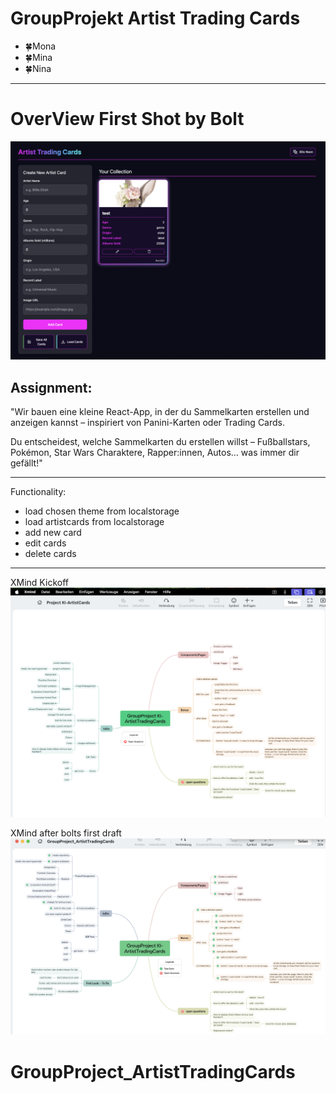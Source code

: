 # GroupProjekt Artist Trading Cards

- 🍀Mona
- 🍀Mina
- 🍀Nina

__________
# OverView First Shot by Bolt
![OverView First Shot by Bolt](src/assets/img/Overview_ArtistTradingCards.png)

## Assignment:

"Wir bauen eine kleine React-App, in der du Sammelkarten erstellen und anzeigen kannst – inspiriert von Panini-Karten oder Trading Cards.

Du entscheidest, welche Sammelkarten du erstellen willst – Fußballstars, Pokémon, Star Wars Charaktere, Rapper:innen, Autos… was immer dir gefällt!"
_________

Functionality:

- load chosen theme from localstorage
- load artistcards from localstorage
- add new card
- edit cards
- delete cards
_________

XMind Kickoff
![Xmind Kickoff](src/assets/img/XMind_KickOff.png)

XMind after bolts first draft
![Xmind after bolts first draft](src/assets/img/XMind_afterFirstShot.png)
# GroupProject_ArtistTradingCards
